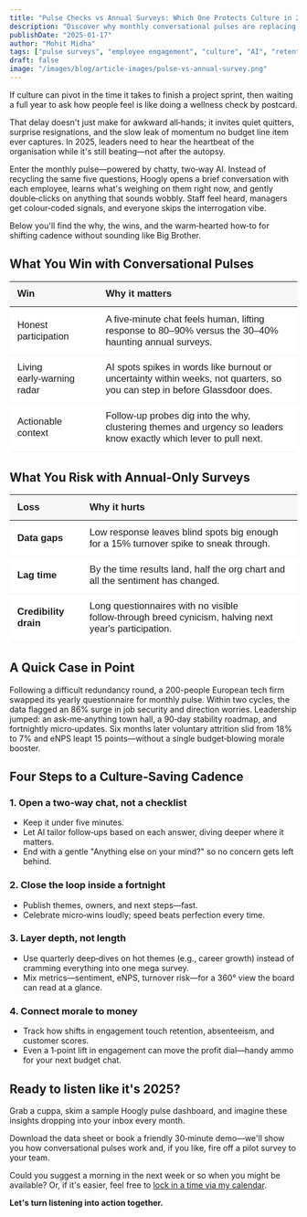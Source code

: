 ```yaml
---
title: "Pulse Checks vs Annual Surveys: Which One Protects Culture in 2025?"
description: "Discover why monthly conversational pulses are replacing annual surveys as the gold standard for culture protection. Learn how AI-powered dialogue prevents quiet quitting and builds stronger teams."
publishDate: "2025-01-17"
author: "Mohit Midha"
tags: ["pulse surveys", "employee engagement", "culture", "AI", "retention", "leadership", "workplace wellbeing"]
draft: false
image: "/images/blog/article-images/pulse-vs-annual-survey.png"
---
```


If culture can pivot in the time it takes to finish a project sprint, then waiting a full year to ask how people feel is like doing a wellness check by postcard.

That delay doesn't just make for awkward all‑hands; it invites quiet quitters, surprise resignations, and the slow leak of momentum no budget line item ever captures. In 2025, leaders need to hear the heartbeat of the organisation while it's still beating—not after the autopsy.

Enter the monthly pulse—powered by chatty, two‑way AI. Instead of recycling the same five questions, Hoogly opens a brief conversation with each employee, learns what's weighing on them right now, and gently double‑clicks on anything that sounds wobbly. Staff feel heard, managers get colour‑coded signals, and everyone skips the interrogation vibe.

Below you'll find the why, the wins, and the warm‑hearted how‑to for shifting cadence without sounding like Big Brother.

## What You Win with Conversational Pulses

<table style="width:100%; border-collapse:collapse; font-family:'Outfit',sans-serif; font-size:1.05rem; margin-bottom:2rem; background:white;">
  <thead>
    <tr style="background:#f7f7f7;">
      <th style="text-align:left; font-weight:600; padding:0.7em 0.8em;">Win</th>
      <th style="text-align:left; font-weight:600; padding:0.7em 0.8em;">Why it matters</th>
    </tr>
  </thead>
  <tbody>
    <tr style="border-bottom:1px solid #F5EDFB; background:white;">
      <td style="padding:0.7em 0.8em;">Honest participation</td>
      <td style="padding:0.7em 0.8em;">A five‑minute chat feels human, lifting response to 80–90% versus the 30–40% haunting annual surveys.</td>
    </tr>
    <tr style="border-bottom:1px solid #F5EDFB; background:white;">
      <td style="padding:0.7em 0.8em;">Living early‑warning radar</td>
      <td style="padding:0.7em 0.8em;">AI spots spikes in words like burnout or uncertainty within weeks, not quarters, so you can step in before Glassdoor does.</td>
    </tr>
    <tr style="border-bottom:1px solid #F5EDFB; background:white;">
      <td style="padding:0.7em 0.8em;">Actionable context</td>
      <td style="padding:0.7em 0.8em;">Follow‑up probes dig into the why, clustering themes and urgency so leaders know exactly which lever to pull next.</td>
    </tr>
  </tbody>
</table>

## What You Risk with Annual‑Only Surveys

<table style="width:100%; border-collapse:collapse; font-family:'Outfit',sans-serif; font-size:1.05rem; margin-bottom:2rem; background:white;">
  <thead>
    <tr style="background:#f7f7f7;">
      <th style="text-align:left; font-weight:600; padding:0.7em 0.8em;">Loss</th>
      <th style="text-align:left; font-weight:600; padding:0.7em 0.8em;">Why it hurts</th>
    </tr>
  </thead>
  <tbody>
    <tr style="border-bottom:1px solid #F5EDFB; background:white;">
      <td style="padding:0.7em 0.8em;"><b>Data gaps</b></td>
      <td style="padding:0.7em 0.8em;">Low response leaves blind spots big enough for a 15% turnover spike to sneak through.</td>
    </tr>
    <tr style="border-bottom:1px solid #F5EDFB; background:white;">
      <td style="padding:0.7em 0.8em;"><b>Lag time</b></td>
      <td style="padding:0.7em 0.8em;">By the time results land, half the org chart and all the sentiment has changed.</td>
    </tr>
    <tr style="border-bottom:1px solid #F5EDFB; background:white;">
      <td style="padding:0.7em 0.8em;"><b>Credibility drain</b></td>
      <td style="padding:0.7em 0.8em;">Long questionnaires with no visible follow‑through breed cynicism, halving next year's participation.</td>
    </tr>
  </tbody>
</table>

## A Quick Case in Point

Following a difficult redundancy round, a 200-people European tech firm swapped its yearly questionnaire for monthly pulse. Within two cycles, the data flagged an 86% surge in job security and direction worries. Leadership jumped: an ask‑me‑anything town hall, a 90‑day stability roadmap, and fortnightly micro‑updates. Six months later voluntary attrition slid from 18% to 7% and eNPS leapt 15 points—without a single budget‑blowing morale booster.

## Four Steps to a Culture‑Saving Cadence

### 1. Open a two‑way chat, not a checklist
- Keep it under five minutes.
- Let AI tailor follow‑ups based on each answer, diving deeper where it matters.
- End with a gentle "Anything else on your mind?" so no concern gets left behind.

### 2. Close the loop inside a fortnight
- Publish themes, owners, and next steps—fast.
- Celebrate micro‑wins loudly; speed beats perfection every time.

### 3. Layer depth, not length
- Use quarterly deep‑dives on hot themes (e.g., career growth) instead of cramming everything into one mega survey.
- Mix metrics—sentiment, eNPS, turnover risk—for a 360° view the board can read at a glance.

### 4. Connect morale to money
- Track how shifts in engagement touch retention, absenteeism, and customer scores.
- Even a 1‑point lift in engagement can move the profit dial—handy ammo for your next budget chat.

## Ready to listen like it's 2025?

Grab a cuppa, skim a sample Hoogly pulse dashboard, and imagine these insights dropping into your inbox every month.

Download the data sheet or book a friendly 30‑minute demo—we'll show you how conversational pulses work and, if you like, fire off a pilot survey to your team.

Could you suggest a morning in the next week or so when you might be available? Or, if it's easier, feel free to [lock in a time via my calendar](https://calendly.com/hoogly/mohit-midha).

**Let's turn listening into action together.** 